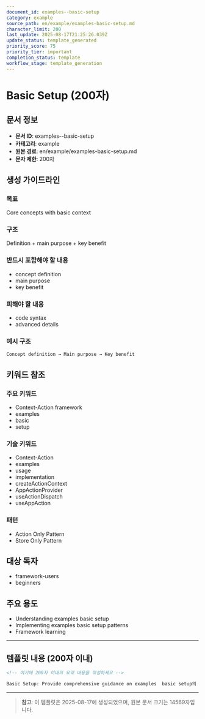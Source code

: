 ```yaml
---
document_id: examples--basic-setup
category: example
source_path: en/example/examples-basic-setup.md
character_limit: 200
last_update: 2025-08-17T21:25:26.039Z
update_status: template_generated
priority_score: 75
priority_tier: important
completion_status: template
workflow_stage: template_generation
---
```


# Basic Setup (200자)

## 문서 정보
- **문서 ID**: examples--basic-setup
- **카테고리**: example
- **원본 경로**: en/example/examples-basic-setup.md
- **문자 제한**: 200자

## 생성 가이드라인

### 목표
Core concepts with basic context

### 구조
Definition + main purpose + key benefit

### 반드시 포함해야 할 내용
- concept definition
- main purpose
- key benefit

### 피해야 할 내용  
- code syntax
- advanced details

### 예시 구조
```
Concept definition → Main purpose → Key benefit
```

## 키워드 참조

### 주요 키워드
- Context-Action framework
- examples
- basic
- setup

### 기술 키워드
- Context-Action
- examples
- usage
- implementation
- createActionContext
- AppActionProvider
- useActionDispatch
- useAppAction

### 패턴
- Action Only Pattern
- Store Only Pattern

## 대상 독자
- framework-users
- beginners

## 주요 용도
- Understanding examples  basic setup
- Implementing examples  basic setup patterns
- Framework learning

---

## 템플릿 내용 (200자 이내)

```markdown
<!-- 여기에 200자 이내의 요약 내용을 작성하세요 -->

Basic Setup: Provide comprehensive guidance on examples  basic setup의 핵심 개념과 Context-Action 프레임워크에서의 역할을 간단히 설명.
```

---

> **참고**: 이 템플릿은 2025-08-17에 생성되었으며, 
> 원본 문서 크기는 14569자입니다.
